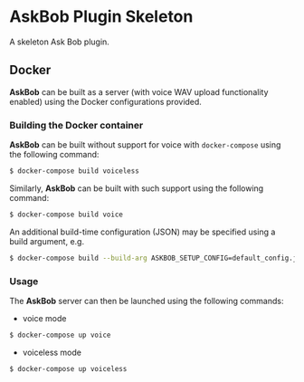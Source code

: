 # AskBob Plugin Skeleton

A skeleton Ask Bob plugin.

## Docker

**AskBob** can be built as a server (with voice WAV upload functionality enabled) using the Docker configurations provided.

### Building the Docker container

**AskBob** can be built without support for voice with `docker-compose` using the following command:
```bash
$ docker-compose build voiceless
```

Similarly, **AskBob** can be built with such support using the following command:
```bash
$ docker-compose build voice
```

An additional build-time configuration (JSON) may be specified using a build argument, e.g.
```bash
$ docker-compose build --build-arg ASKBOB_SETUP_CONFIG=default_config.json voice
```

### Usage

The **AskBob** server can then be launched using the following commands:

- voice mode
```bash
$ docker-compose up voice

```
- voiceless mode
```bash
$ docker-compose up voiceless
```
